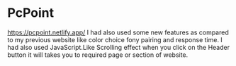 # PcPoint
https://pcpoint.netlify.app/
I had also used some new features as compared to my previous website like
color choice fony pairing and response time.
I had also used JavaScript.Like Scrolling effect when you click on the Header button
it will takes you to required page or section of website.
